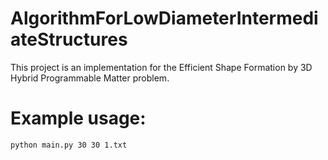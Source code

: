 # AlgorithmForLowDiameterIntermediateStructures

This project is an implementation for the Efficient Shape Formation by 3D Hybrid Programmable Matter problem.

# Example usage:
```
python main.py 30 30 1.txt
```

